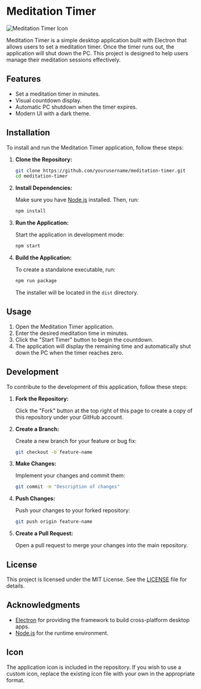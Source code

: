 
# Meditation Timer

![Meditation Timer Icon](https://raw.githubusercontent.com/Muunsparkss/meditationtimer/refs/heads/main/timer.ico)

Meditation Timer is a simple desktop application built with Electron that allows users to set a meditation timer. Once the timer runs out, the application will shut down the PC. This project is designed to help users manage their meditation sessions effectively.

## Features

- Set a meditation timer in minutes.
- Visual countdown display.
- Automatic PC shutdown when the timer expires.
- Modern UI with a dark theme.

## Installation

To install and run the Meditation Timer application, follow these steps:

1. **Clone the Repository:**

   ```bash
   git clone https://github.com/yourusername/meditation-timer.git
   cd meditation-timer
   ```

2. **Install Dependencies:**

   Make sure you have [Node.js](https://nodejs.org/) installed. Then, run:

   ```bash
   npm install
   ```

3. **Run the Application:**

   Start the application in development mode:

   ```bash
   npm start
   ```

4. **Build the Application:**

   To create a standalone executable, run:

   ```bash
   npm run package
   ```

   The installer will be located in the `dist` directory.

## Usage

1. Open the Meditation Timer application.
2. Enter the desired meditation time in minutes.
3. Click the "Start Timer" button to begin the countdown.
4. The application will display the remaining time and automatically shut down the PC when the timer reaches zero.

## Development

To contribute to the development of this application, follow these steps:

1. **Fork the Repository:**

   Click the "Fork" button at the top right of this page to create a copy of this repository under your GitHub account.

2. **Create a Branch:**

   Create a new branch for your feature or bug fix:

   ```bash
   git checkout -b feature-name
   ```

3. **Make Changes:**

   Implement your changes and commit them:

   ```bash
   git commit -m "Description of changes"
   ```

4. **Push Changes:**

   Push your changes to your forked repository:

   ```bash
   git push origin feature-name
   ```

5. **Create a Pull Request:**

   Open a pull request to merge your changes into the main repository.

## License

This project is licensed under the MIT License. See the [LICENSE](LICENSE) file for details.

## Acknowledgments

- [Electron](https://www.electronjs.org/) for providing the framework to build cross-platform desktop apps.
- [Node.js](https://nodejs.org/) for the runtime environment.

## Icon

The application icon is included in the repository. If you wish to use a custom icon, replace the existing icon file with your own in the appropriate format.
